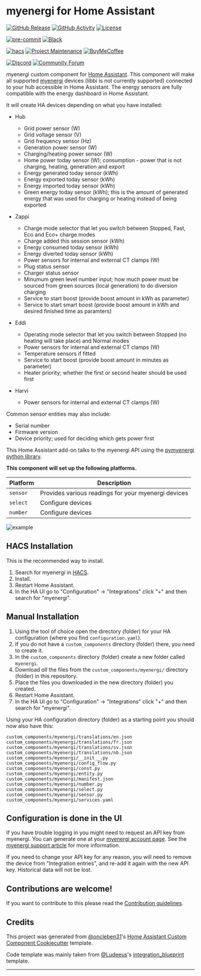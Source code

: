 # myenergi for Home Assistant

[![GitHub Release][releases-shield]][releases]
[![GitHub Activity][commits-shield]][commits]
[![License][license-shield]](LICENSE)

[![pre-commit][pre-commit-shield]][pre-commit]
[![Black][black-shield]][black]

[![hacs][hacsbadge]][hacs]
[![Project Maintenance][maintenance-shield]][user_profile]
[![BuyMeCoffee][buymecoffeebadge]][buymecoffee]

[![Discord][discord-shield]][discord]
[![Community Forum][forum-shield]][forum]

myenergi custom component for [Home Assistant](https://home-assistant.io).
This component will make all supported [myenergi](https://myenergi.com) devices (libbi is not currently supported) connected to your hub accessible in Home Assistant.
The energy sensors are fully compatible with the energy dashboard in Home Assistant.

It will create HA devices depending on what you have installed:

- Hub

  - Grid power sensor (W)
  - Grid voltage sensor (V)
  - Grid frequency sensor (Hz)
  - Generation power sensor (W)
  - Charging/heating power sensor (W)
  - Home power today sensor (W); consumption - power that is not charging, heating, generation and export
  - Energy generated today sensor (kWh)
  - Energy exported today sensor (kWh)
  - Energy imported today sensor (kWh)
  - Green energy today sensor (kWh); this is the amount of generated energy that was used for charging or heating instead of being exported

- Zappi

  - Charge mode selector that let you switch between Stopped, Fast, Eco and Eco+ charge modes
  - Charge added this session sensor (kWh)
  - Energy consumed today sensor (kWh)
  - Energy diverted today sensor (kWh)
  - Power sensors for internal and external CT clamps (W)
  - Plug status sensor
  - Charger status sensor
  - Minumum green level number input; how much power must be sourced from green sources (local generation) to do diversion charging
  - Service to start boost (provide boost amount in kWh as parameter)
  - Service to start smart boost (provide boost amount in kWh and desired finished time as paramters)

- Eddi

  - Operating mode selector that let you switch between Stopped (no heating will take place) and Normal modes
  - Power sensors for internal and external CT clamps (W)
  - Temperature sensors if fitted
  - Service to start boost (provide boost amount in minutes as parameter)
  - Heater priority; whether the first or second heater should be used first

- Harvi

  - Power sensors for internal and external CT clamps (W)

Common sensor entities may also include:

- Serial number
- Firmware version
- Device priority; used for deciding which gets power first

This Home Assistant add-on talks to the myenergi API using the [pymyenergi python library](https://github.com/cjne/pymyenergi).

**This component will set up the following platforms.**

| Platform | Description                                         |
| -------- | --------------------------------------------------- |
| `sensor` | Provides various readings for your myenergi devices |
| `select` | Configure devices                                   |
| `number` | Configure devices                                   |

![example][logo]

## HACS Installation

This is the recommended way to install.

1. Search for myenergi in [HACS](https://hacs.xyz/).
2. Install.
3. Restart Home Assistant.
4. In the HA UI go to "Configuration" -> "Integrations" click "+" and then search for "myenergi".

## Manual Installation

1. Using the tool of choice open the directory (folder) for your HA configuration (where you find `configuration.yaml`).
2. If you do not have a `custom_components` directory (folder) there, you need to create it.
3. In the `custom_components` directory (folder) create a new folder called `myenergi`.
4. Download _all_ the files from the `custom_components/myenergi/` directory (folder) in this repository.
5. Place the files you downloaded in the new directory (folder) you created.
6. Restart Home Assistant.
7. In the HA UI go to "Configuration" -> "Integrations" click "+" and then search for "myenergi".

Using your HA configuration directory (folder) as a starting point you should now also have this:

```text
custom_components/myenergi/translations/en.json
custom_components/myenergi/translations/fr.json
custom_components/myenergi/translations/sv.json
custom_components/myenergi/translations/nb.json
custom_components/myenergi/__init__.py
custom_components/myenergi/config_flow.py
custom_components/myenergi/const.py
custom_components/myenergi/entity.py
custom_components/myenergi/manifest.json
custom_components/myenergi/number.py
custom_components/myenergi/select.py
custom_components/myenergi/sensor.py
custom_components/myenergi/services.yaml
```

## Configuration is done in the UI

If you have trouble logging in you might need to request an API key from myenergi. You can generate one at your [myenergi account page](https://myaccount.myenergi.com).
See the [myenergi support article](https://support.myenergi.com/hc/en-gb/articles/5069627351185-How-do-I-get-an-API-key-) for more information.

If you need to change your API key for any reason, you will need to remove the device from "Integration entries", and re-add it again with the new API key. Historical data will not be lost.

<!---->

## Contributions are welcome!

If you want to contribute to this please read the [Contribution guidelines](CONTRIBUTING.md).

## Credits

This project was generated from [@oncleben31](https://github.com/oncleben31)'s [Home Assistant Custom Component Cookiecutter](https://github.com/oncleben31/cookiecutter-homeassistant-custom-component) template.

Code template was mainly taken from [@Ludeeus](https://github.com/ludeeus)'s [integration_blueprint][integration_blueprint] template.

---

[integration_blueprint]: https://github.com/custom-components/integration_blueprint
[black]: https://github.com/psf/black
[black-shield]: https://img.shields.io/badge/code%20style-black-000000.svg?style=for-the-badge
[buymecoffee]: https://www.buymeacoffee.com/cjne.coffee
[buymecoffeebadge]: https://img.shields.io/badge/buy%20me%20a%20coffee-donate-yellow.svg?style=for-the-badge
[commits-shield]: https://img.shields.io/github/commit-activity/y/cjne/ha-myenergi.svg?style=for-the-badge
[commits]: https://github.com/cjne/ha-myenergi/commits/main
[hacs]: https://hacs.xyz
[hacsbadge]: https://img.shields.io/badge/HACS-Default-41BDF5.svg?style=for-the-badge
[discord]: https://discord.gg/Qa5fW2R
[discord-shield]: https://img.shields.io/discord/330944238910963714.svg?style=for-the-badge
[logo]: logo@2x.png
[forum-shield]: https://img.shields.io/badge/community-forum-brightgreen.svg?style=for-the-badge
[forum]: https://community.home-assistant.io/
[license-shield]: https://img.shields.io/github/license/cjne/ha-myenergi.svg?style=for-the-badge
[maintenance-shield]: https://img.shields.io/badge/maintainer-%40cjne-blue.svg?style=for-the-badge
[pre-commit]: https://github.com/pre-commit/pre-commit
[pre-commit-shield]: https://img.shields.io/badge/pre--commit-enabled-brightgreen?style=for-the-badge
[releases-shield]: https://img.shields.io/github/release/cjne/ha-myenergi.svg?style=for-the-badge
[releases]: https://github.com/cjne/ha-myenergi/releases
[user_profile]: https://github.com/cjne
[myenergi_library]: https://github.com/cjne/pymyenergi
